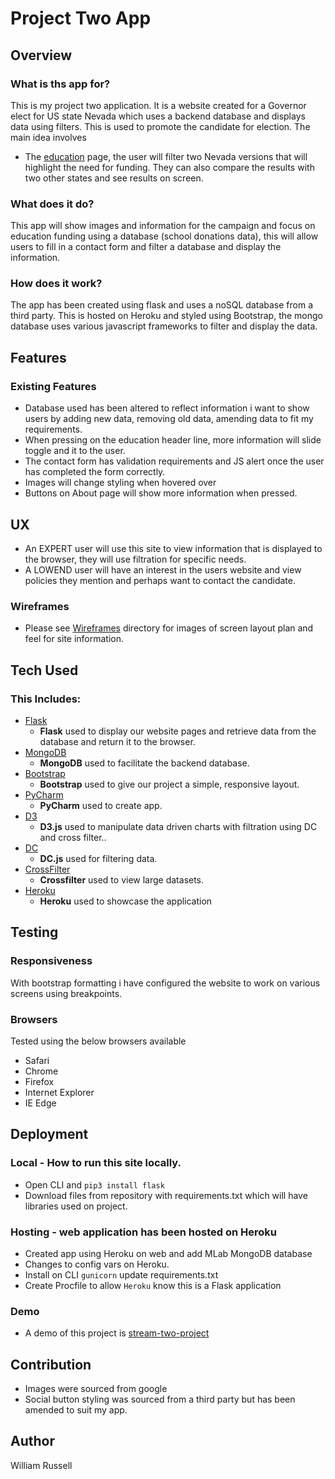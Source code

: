 # Project Two App

## Overview
### What is ths app for?
This is my project two application. It is a website created for a Governor elect for US state Nevada which uses a backend database and displays data using filters. This is used to promote the candidate for election. The main idea involves
- The [education](templates/education.html) page, the user will filter two Nevada versions that will highlight the need for funding. They can also compare the results with two other states and see results on screen. 

### What does it do?
This app will show images and information for the campaign and focus on education funding using a database (school donations data), this will allow users to fill in a contact form and filter a database and display the information.
### How does it work?
The app has been created using flask and uses a noSQL database from a third party. This is hosted on Heroku and styled using Bootstrap, the mongo database uses various javascript frameworks to filter and display the data.
## Features
### Existing Features
- Database used has been altered to reflect information i want to show users by adding new data, removing old data, amending data to fit my requirements.
- When pressing on the education header line, more information will slide toggle and it to the user.
- The contact form has validation requirements and JS alert once the user has completed the form correctly.
- Images will change styling when hovered over
- Buttons on About page will show more information when pressed.

## UX
- An EXPERT user will use this site to view information that is displayed to the browser, they will use filtration for specific needs.
- A LOWEND user will have an interest in the users website and view policies they mention and perhaps want to contact the candidate.

### Wireframes
- Please see [Wireframes](wireframes/) directory for images of screen layout plan and feel for site information.

## Tech Used
### This Includes:
- [Flask](http://flask.pocoo.org/)
    - **Flask** used to display our website pages and retrieve data from the database and return it to the browser.
- [MongoDB](https://www.mongodb.com/)
    - **MongoDB** used to facilitate the backend database.
- [Bootstrap](http://getbootstrap.com/)
    - **Bootstrap** used to give our project a simple, responsive layout.
- [PyCharm](https://www.jetbrains.com/)
    - **PyCharm** used to create app.
- [D3](https://d3js.org/)
    - **D3.js** used to manipulate data driven charts with filtration using DC and cross filter..
- [DC](https://dc-js.github.io/dc.js/)
    - **DC.js** used for filtering data.
- [CrossFilter](http://square.github.io/crossfilter/)
    - **Crossfilter** used to view large datasets.
- [Heroku](https://www.heroku.com/)
    - **Heroku** used to showcase the application

## Testing
### Responsiveness
With bootstrap formatting i have configured the website to work on various screens using breakpoints.

### Browsers
Tested using the below browsers available
- Safari
- Chrome 
- Firefox 
- Internet Explorer
- IE Edge

## Deployment
### Local - How to run this site locally.
- Open CLI and `pip3 install flask`
- Download files from repository with requirements.txt which will have libraries used on project.

### Hosting - web application has been hosted on **Heroku**
- Created app using Heroku on web and add MLab MongoDB database
- Changes to config vars on Heroku.
- Install on CLI `gunicorn` update requirements.txt
- Create Procfile to allow `Heroku` know this is a Flask application

### Demo
- A demo of this project is [stream-two-project](https://fathomless-lake-51971.herokuapp.com/)

## Contribution
- Images were sourced from google
- Social button styling was sourced from a third party but has been amended to suit my app.

## Author
William Russell